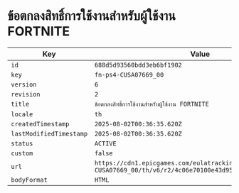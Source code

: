 # ข้อตกลงสิทธิ์การใช้งานสำหรับผู้ใช้งาน FORTNITE

| Key | Value |
| --- | ----- |
| `id` | `688d5d93560bdd3eb6bf1902` |
| `key` | `fn-ps4-CUSA07669_00` |
| `version` | `6` |
| `revision` | `2` |
| `title` | `ข้อตกลงสิทธิ์การใช้งานสำหรับผู้ใช้งาน FORTNITE` |
| `locale` | `th` |
| `createdTimestamp` | `2025-08-02T00:36:35.620Z` |
| `lastModifiedTimestamp` | `2025-08-02T00:36:35.620Z` |
| `status` | `ACTIVE` |
| `custom` | `false` |
| `url` | `https://cdn1.epicgames.com/eulatracking-download/fn-ps4-CUSA07669_00/th/v6/r2/4c06e70100e43d9518811af257ce65c5.pdf` |
| `bodyFormat` | `HTML` |
